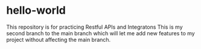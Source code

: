# hello-world
This repository is for practicing Restful APIs and Integratons
This is my second branch to the main branch which will let me add new features to my project without affecting the main branch. 

